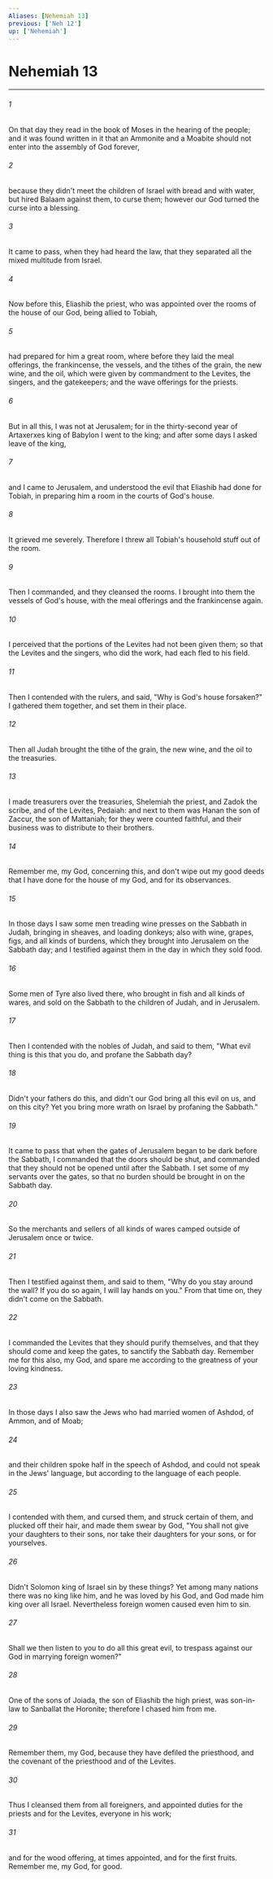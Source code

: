 ```yaml
---
Aliases: [Nehemiah 13]
previous: ['Neh 12']
up: ['Nehemiah']
---
```

# Nehemiah 13
***





###### 1 

On that day they read in the book of Moses in the hearing of the people; and it was found written in it that an Ammonite and a Moabite should not enter into the assembly of God forever, 



###### 2 

because they didn't meet the children of Israel with bread and with water, but hired Balaam against them, to curse them; however our God turned the curse into a blessing. 



###### 3 

It came to pass, when they had heard the law, that they separated all the mixed multitude from Israel. 



###### 4 

Now before this, Eliashib the priest, who was appointed over the rooms of the house of our God, being allied to Tobiah, 



###### 5 

had prepared for him a great room, where before they laid the meal offerings, the frankincense, the vessels, and the tithes of the grain, the new wine, and the oil, which were given by commandment to the Levites, the singers, and the gatekeepers; and the wave offerings for the priests. 



###### 6 

But in all this, I was not at Jerusalem; for in the thirty-second year of Artaxerxes king of Babylon I went to the king; and after some days I asked leave of the king, 



###### 7 

and I came to Jerusalem, and understood the evil that Eliashib had done for Tobiah, in preparing him a room in the courts of God's house. 



###### 8 

It grieved me severely. Therefore I threw all Tobiah's household stuff out of the room. 



###### 9 

Then I commanded, and they cleansed the rooms. I brought into them the vessels of God's house, with the meal offerings and the frankincense again. 



###### 10 

I perceived that the portions of the Levites had not been given them; so that the Levites and the singers, who did the work, had each fled to his field. 



###### 11 

Then I contended with the rulers, and said, "Why is God's house forsaken?" I gathered them together, and set them in their place. 



###### 12 

Then all Judah brought the tithe of the grain, the new wine, and the oil to the treasuries. 



###### 13 

I made treasurers over the treasuries, Shelemiah the priest, and Zadok the scribe, and of the Levites, Pedaiah: and next to them was Hanan the son of Zaccur, the son of Mattaniah; for they were counted faithful, and their business was to distribute to their brothers. 



###### 14 

Remember me, my God, concerning this, and don't wipe out my good deeds that I have done for the house of my God, and for its observances. 



###### 15 

In those days I saw some men treading wine presses on the Sabbath in Judah, bringing in sheaves, and loading donkeys; also with wine, grapes, figs, and all kinds of burdens, which they brought into Jerusalem on the Sabbath day; and I testified against them in the day in which they sold food. 



###### 16 

Some men of Tyre also lived there, who brought in fish and all kinds of wares, and sold on the Sabbath to the children of Judah, and in Jerusalem. 



###### 17 

Then I contended with the nobles of Judah, and said to them, "What evil thing is this that you do, and profane the Sabbath day? 



###### 18 

Didn't your fathers do this, and didn't our God bring all this evil on us, and on this city? Yet you bring more wrath on Israel by profaning the Sabbath." 



###### 19 

It came to pass that when the gates of Jerusalem began to be dark before the Sabbath, I commanded that the doors should be shut, and commanded that they should not be opened until after the Sabbath. I set some of my servants over the gates, so that no burden should be brought in on the Sabbath day. 



###### 20 

So the merchants and sellers of all kinds of wares camped outside of Jerusalem once or twice. 



###### 21 

Then I testified against them, and said to them, "Why do you stay around the wall? If you do so again, I will lay hands on you." From that time on, they didn't come on the Sabbath. 



###### 22 

I commanded the Levites that they should purify themselves, and that they should come and keep the gates, to sanctify the Sabbath day. Remember me for this also, my God, and spare me according to the greatness of your loving kindness. 



###### 23 

In those days I also saw the Jews who had married women of Ashdod, of Ammon, and of Moab; 



###### 24 

and their children spoke half in the speech of Ashdod, and could not speak in the Jews' language, but according to the language of each people. 



###### 25 

I contended with them, and cursed them, and struck certain of them, and plucked off their hair, and made them swear by God, "You shall not give your daughters to their sons, nor take their daughters for your sons, or for yourselves. 



###### 26 

Didn't Solomon king of Israel sin by these things? Yet among many nations there was no king like him, and he was loved by his God, and God made him king over all Israel. Nevertheless foreign women caused even him to sin. 



###### 27 

Shall we then listen to you to do all this great evil, to trespass against our God in marrying foreign women?" 



###### 28 

One of the sons of Joiada, the son of Eliashib the high priest, was son-in-law to Sanballat the Horonite; therefore I chased him from me. 



###### 29 

Remember them, my God, because they have defiled the priesthood, and the covenant of the priesthood and of the Levites. 



###### 30 

Thus I cleansed them from all foreigners, and appointed duties for the priests and for the Levites, everyone in his work; 



###### 31 

and for the wood offering, at times appointed, and for the first fruits. Remember me, my God, for good.
